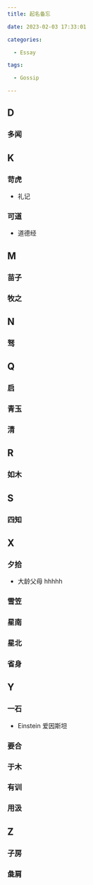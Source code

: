 ```yaml
---
title: 起名备忘

date: 2023-02-03 17:33:01

categories:

  - Essay

tags:

  - Gossip

---
```


## D

### 多闻

## K

### 苛虎

- 礼记

### 可道

- 道德经

## M

### 苗子

### 牧之

## N

### 驽

## Q

### 启

### 青玉

### 清

## R

### 如木

## S

### 四知

## X

### 夕拾

- 大龄父母 hhhhh

### 雪笠

### 星南

### 星北

### 省身

## Y

### 一石

- Einstein 爱因斯坦

### 要合

### 于木

### 有训

### 用汲

## Z

### 子房

### 彘肩

